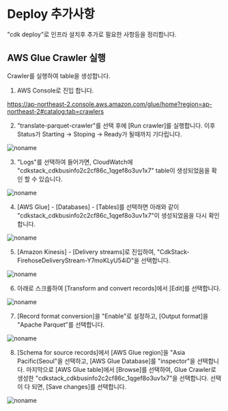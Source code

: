 # Deploy 추가사항

"cdk deploy"로 인프라 설치후 추가로 필요한 사항등을 정리합니다. 

## AWS Glue Crawler 실행

Crawler를 실행하여 table을 생성합니다. 

1) AWS Console로 진입 합니다. 

https://ap-northeast-2.console.aws.amazon.com/glue/home?region=ap-northeast-2#catalog:tab=crawlers

2) "translate-parquet-crawler"를 선택 후에 [Run crawler]를 실행합니다. 이후 Status가 Starting -> Stoping -> Ready가 될때까지 기다립니다. 

![noname](https://user-images.githubusercontent.com/52392004/163696272-61c7daa9-a4d4-4849-9010-b0d15e463ea1.png)

3) "Logs"를 선택하여 들어가면, CloudWatch에 "cdkstack_cdkbusinfo2c2cf86c_1qgef8o3uv1x7" table이 생성되었음을 확인 할 수 있습니다. 

![noname](https://user-images.githubusercontent.com/52392004/163696430-5477a464-6f11-4b3b-8873-f3f7560a9e87.png)

4) [AWS Glue] - [Databases] - [Tables]를 선택하면 아래와 같이 "cdkstack_cdkbusinfo2c2cf86c_1qgef8o3uv1x7"이 생성되었음을 다시 확인합니다. 


![noname](https://user-images.githubusercontent.com/52392004/163696471-7e701a87-0768-44ea-9a59-7faa5cfd33f4.png)

5) [Amazon Kinesis] - [Delivery streams]로 진입하여, "CdkStack-FirehoseDeliveryStream-Y7moKLyU54iD"을 선택합니다.

![noname](https://user-images.githubusercontent.com/52392004/163696522-b82e3916-c01e-474f-a42c-25e70490ba44.png)

6) 아래로 스크롤하여 [Transform and convert records]에서 [Edit]를 선택합니다. 

![noname](https://user-images.githubusercontent.com/52392004/163696563-e1f06714-00d7-4117-ab5b-3658d59fd698.png)

7) [Record format conversion]을 "Enable"로 설정하고, [Output format]을 "Apache Parquet"를 선택합니다. 

![noname](https://user-images.githubusercontent.com/52392004/163696617-77d095c7-a655-4415-9495-ff5f070790f7.png)

8) [Schema for source records]에서 [AWS Glue region]을 "Asia Pacific(Seoul"을 선택하고, [AWS Glue Database]를 "inspector"을 선택합니다. 마지막으로 [AWS Glue table]에서 [Browse]를 선택하여, Glue Crawler로 생성한 "cdkstack_cdkbusinfo2c2cf86c_1qgef8o3uv1x7"을 선택합니다. 선택이 다 되면, [Save changes]를 선택합니다.

![noname](https://user-images.githubusercontent.com/52392004/163696694-335362b8-ac2c-4396-9240-776241468d4d.png)


